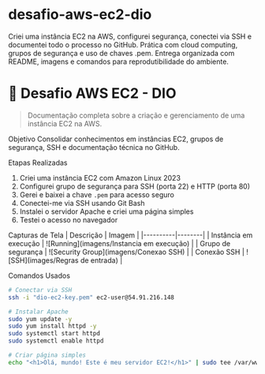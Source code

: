 # desafio-aws-ec2-dio
Criei uma instância EC2 na AWS, configurei segurança, conectei via SSH e documentei todo o processo no GitHub. Prática com cloud computing, grupos de segurança e uso de chaves .pem. Entrega organizada com README, imagens e comandos para reprodutibilidade do ambiente. 
# 🚀 Desafio AWS EC2 - DIO

> Documentação completa sobre a criação e gerenciamento de uma instância EC2 na AWS.

Objetivo
Consolidar conhecimentos em instâncias EC2, grupos de segurança, SSH e documentação técnica no GitHub.

Etapas Realizadas

1. Criei uma instância EC2 com Amazon Linux 2023
2. Configurei grupo de segurança para SSH (porta 22) e HTTP (porta 80)
3. Gerei e baixei a chave `.pem` para acesso seguro
4. Conectei-me via SSH usando Git Bash
5. Instalei o servidor Apache e criei uma página simples
6. Testei o acesso no navegador

Capturas de Tela
| Descrição | Imagem |
|----------|--------|
| Instância em execução | ![Running](imagens/Instancia em execução) |
| Grupo de segurança | ![Security Group](imagens/Conexao SSH) |
| Conexão SSH | ![SSH](images/Regras de entrada) |

Comandos Usados

```bash
# Conectar via SSH
ssh -i "dio-ec2-key.pem" ec2-user@54.91.216.148

# Instalar Apache
sudo yum update -y
sudo yum install httpd -y
sudo systemctl start httpd
sudo systemctl enable httpd

# Criar página simples
echo "<h1>Olá, mundo! Este é meu servidor EC2!</h1>" | sudo tee /var/www/html/index.html
